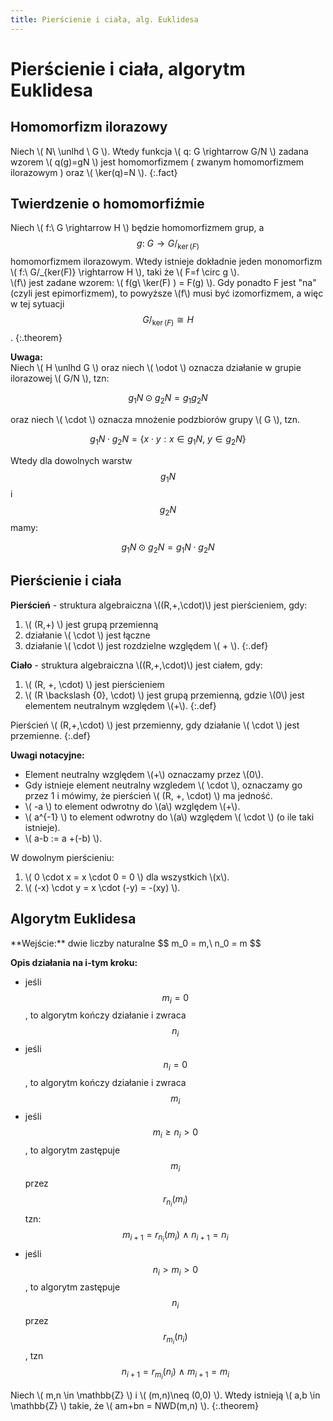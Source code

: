 ```yaml
---
title: Pierścienie i ciała, alg. Euklidesa
---
```


# Pierścienie i ciała, algorytm Euklidesa

## Homomorfizm ilorazowy

Niech \\( N\ \unlhd \ G \\). Wtedy funkcja \\( q: G \rightarrow G/N \\) zadana wzorem \\( q(g)=gN \\) jest homomorfizmem ( zwanym homomorfizmem ilorazowym ) oraz \\( \ker(q)=N \\).
{:.fact}

## Twierdzenie o homomorfiźmie

Niech \\( f:\ G \rightarrow H  \\) będzie homomorfizmem grup, a $$ g:\ G \rightarrow G/ _{\ker(F)} $$ homomorfizmem ilorazowym. Wtedy istnieje dokładnie jeden monomorfizm \\( f:\ G/_{ker(F)} \rightarrow H  \\), taki że \\( F=f \circ g \\).  
\\(f\\) jest zadane wzorem: \\( f(g\ \ker(F) ) = F(g) \\). Gdy ponadto F jest "na" (czyli jest epimorfizmem), to powyższe \\(f\\) musi być izomorfizmem, a więc w tej sytuacji $$ G/_{\ker(F)} \cong H $$.
{:.theorem}

**Uwaga:**  
Niech \\( H \unlhd G \\) oraz niech \\( \odot \\) oznacza działanie w grupie ilorazowej \\( G/N \\), tzn:

$$ g_1 N \odot g_2 N  = g_1 g_2 N $$

oraz niech \\( \cdot \\) oznacza mnożenie podzbiorów grupy \\( G \\), tzn.

$$ g_1 N \cdot g_2 N = \{ x \cdot y : x \in g_1N,\ y \in g_2N \} $$

Wtedy dla dowolnych warstw $$ g_{1}N $$ i $$ g_{2} N $$ mamy:

$$ g_1N \odot g_2N = g_1N \cdot g_2N $$

## Pierścienie i ciała

**Pierścień** - struktura algebraiczna \\((R,+,\cdot)\\) jest pierścieniem, gdy:  
1. \\( (R,+) \\) jest grupą przemienną  
2. działanie \\( \cdot \\) jest łączne  
3. działanie \\( \cdot \\) jest rozdzielne względem \\( + \\).
{:.def}

**Ciało** - struktura algebraiczna \\((R,+,\cdot)\\) jest ciałem, gdy:  
1. \\( (R, +, \cdot) \\) jest pierścieniem  
2. \\( (R \backslash {0}, \cdot) \\) jest grupą przemienną, gdzie \\(0\\) jest elementem neutralnym względem \\(+\\).
{:.def}

Pierścień \\( (R,+,\cdot) \\) jest przemienny, gdy działanie \\( \cdot \\) jest przemienne.
{:.def}

**Uwagi notacyjne:**

- Element neutralny względem \\(+\\) oznaczamy przez \\(0\\).  
- Gdy istnieje element neutralny wzgledem \\( \cdot \\), oznaczamy go przez 1 i mówimy, że pierścień \\( (R, +, \cdot) \\) ma jedność.  
- \\( -a \\) to element odwrotny do \\(a\\) względem \\(+\\).  
- \\( a^{-1} \\) to element odwrotny do \\(a\\) względem \\( \cdot \\) (o ile taki istnieje).  
- \\( a-b := a +(-b) \\).

<div class="fact" markdown="1">
W dowolnym pierścieniu:

1. \\( 0 \cdot x = x \cdot 0 = 0 \\) dla wszystkich \\(x\\).  
2. \\( (-x) \cdot y = x \cdot (-y) = -(xy) \\).
</div>

## Algorytm Euklidesa

<div class="def" markdown="1">
**Wejście:** dwie liczby naturalne $$ m_0 = m,\ n_0 = m $$

**Opis działania na i-tym kroku:**

- jeśli $$ m_i=0 $$, to algorytm kończy działanie i zwraca $$n_i$$  
- jeśli $$ n_i=0 $$, to algorytm kończy działanie i zwraca $$m_i$$
- jeśli $$ m_i \geqslant n_i > 0 $$, to algorytm zastępuje $$ m_i $$ przez $$r_{n_i} ( m_i ) $$ tzn: $$ m_{i+1} = r_{n_i}(m_i)\ \wedge \ n_{i+1} = n_i $$
- jeśli $$ n_i > m_i > 0 $$, to algorytm zastępuje $$ n_i $$ przez $$ r_{m_i}(n_i) $$, tzn $$ n_{i+1} = r_{m_i}(n_i)\ \wedge \ m_{i+1} = m_i $$
</div>

Niech \\( m,n \in \mathbb{Z} \\) i \\( (m,n)\neq (0,0) \\). Wtedy istnieją \\( a,b \in \mathbb{Z} \\) takie, że \\( am+bn = NWD(m,n) \\).
{:.theorem}